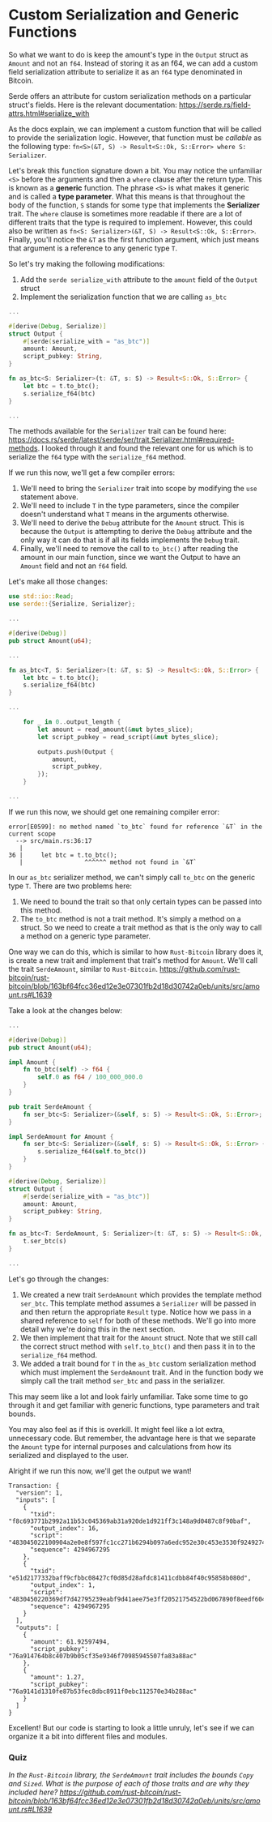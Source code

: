 # Custom Serialization and Generic Functions

So what we want to do is keep the amount's type in the `Output` struct as `Amount` and not an `f64`. Instead of storing it as an f64, we can add a custom field serialization attribute to serialize it as an `f64` type denominated in Bitcoin. 

Serde offers an attribute for custom serialization methods on a particular struct's fields. Here is the relevant documentation: https://serde.rs/field-attrs.html#serialize_with

As the docs explain, we can implement a custom function that will be called to provide the serialization logic. However, that function must be *callable* as the following type: `fn<S>(&T, S) -> Result<S::Ok, S::Error> where S: Serializer`.

Let's break this function signature down a bit. You may notice the unfamiliar `<S>` before the arguments and then a `where` clause after the return type. This is known as a **generic** function. The phrase `<S>` is what makes it generic and is called a **type parameter**. What this means is that throughout the body of the function, `S` stands for some type that implements the **Serializer** trait. The `where` clause is sometimes more readable if there are a lot of different traits that the type is required to implement. However, this could also be written as `fn<S: Serializer>(&T, S) -> Result<S::Ok, S::Error>`. Finally, you'll notice the `&T` as the first function argument, which just means that argument is a reference to any generic type `T`. 

So let's try making the following modifications:
1. Add the `serde serialize_with` attribute to the `amount` field of the `Output` struct
2. Implement the serialization function that we are calling `as_btc`

```rust
...

#[derive(Debug, Serialize)]
struct Output {
    #[serde(serialize_with = "as_btc")]
    amount: Amount,
    script_pubkey: String,
}

fn as_btc<S: Serializer>(t: &T, s: S) -> Result<S::Ok, S::Error> {
    let btc = t.to_btc();
    s.serialize_f64(btc)
}

...
```

The methods available for the `Serializer` trait can be found here: https://docs.rs/serde/latest/serde/ser/trait.Serializer.html#required-methods. I looked through it and found the relevant one for us which is to serialize the `f64` type with the `serialize_f64` method.

If we run this now, we'll get a few compiler errors:
1. We'll need to bring the `Serializer` trait into scope by modifying the `use` statement above.
2. We'll need to include `T` in the type parameters, since the compiler doesn't understand what `T` means in the arguments otherwise.
3. We'll need to derive the `Debug` attribute for the `Amount` struct. This is because the `Output` is attempting to derive the `Debug` attribute and the only way it can do that is if all its fields implements the `Debug` trait.
4. Finally, we'll need to remove the call to `to_btc()` after reading the amount in our main function, since we want the Output to have an `Amount` field and not an `f64` field.

Let's make all those changes:

```rust
use std::io::Read;
use serde::{Serialize, Serializer};

...

#[derive(Debug)]
pub struct Amount(u64);

...

fn as_btc<T, S: Serializer>(t: &T, s: S) -> Result<S::Ok, S::Error> {
    let btc = t.to_btc();
    s.serialize_f64(btc)
}

...

    for _ in 0..output_length {
        let amount = read_amount(&mut bytes_slice);
        let script_pubkey = read_script(&mut bytes_slice);

        outputs.push(Output {
            amount,
            script_pubkey,
        });
    }

...
```

If we run this now, we should get one remaining compiler error:
```shell
error[E0599]: no method named `to_btc` found for reference `&T` in the current scope
  --> src/main.rs:36:17
   |
36 |     let btc = t.to_btc();
   |                 ^^^^^^ method not found in `&T`
```

In our `as_btc` serializer method, we can't simply call `to_btc` on the generic type `T`. There are two problems here:
1. We need to bound the trait so that only certain types can be passed into this method. 
2. The `to_btc` method is not a trait method. It's simply a method on a struct. So we need to create a trait method as that is the only way to call a method on a generic type parameter. 

One way we can do this, which is similar to how `Rust-Bitcoin` library does it, is create a new trait and implement that trait's method for `Amount`. We'll call the trait `SerdeAmount`, similar to `Rust-Bitcoin`. https://github.com/rust-bitcoin/rust-bitcoin/blob/163bf64fcc36ed12e3e07301fb2d18d30742a0eb/units/src/amount.rs#L1639

Take a look at the changes below:

```rust
...

#[derive(Debug)]
pub struct Amount(u64);

impl Amount {
    fn to_btc(self) -> f64 {
        self.0 as f64 / 100_000_000.0
    }
}

pub trait SerdeAmount {
    fn ser_btc<S: Serializer>(&self, s: S) -> Result<S::Ok, S::Error>;
}

impl SerdeAmount for Amount {
    fn ser_btc<S: Serializer>(&self, s: S) -> Result<S::Ok, S::Error> {
        s.serialize_f64(self.to_btc())
    }
}

#[derive(Debug, Serialize)]
struct Output {
    #[serde(serialize_with = "as_btc")]
    amount: Amount,
    script_pubkey: String,
}

fn as_btc<T: SerdeAmount, S: Serializer>(t: &T, s: S) -> Result<S::Ok, S::Error> {
    t.ser_btc(s)
}

...
```

Let's go through the changes:
1. We created a new trait `SerdeAmount` which provides the template method `ser_btc`. This template method assumes a `Serializer` will be passed in and then return the appropriate `Result` type. Notice how we pass in a shared reference to `self` for both of these methods. We'll go into more detail why we're doing this in the next section.
2. We then implement that trait for the `Amount` struct. Note that we still call the correct struct method with `self.to_btc()` and then pass it in to the `serialize_f64` method.
3. We added a trait bound for `T` in the `as_btc` custom serialization method which must implement the `SerdeAmount` trait. And in the function body we simply call the trait method `ser_btc` and pass in the serializer. 

This may seem like a lot and look fairly unfamiliar. Take some time to go through it and get familiar with generic functions, type parameters and trait bounds. 

You may also feel as if this is overkill. It might feel like a lot extra, unnecessary code. But remember, the advantage here is that we separate the `Amount` type for internal purposes and calculations from how its serialized and displayed to the user. 

Alright if we run this now, we'll get the output we want! 
```shell
Transaction: {
  "version": 1,
  "inputs": [
    {
      "txid": "f8c693771b2992a11b53c045369ab31a920de1d921ff3c148a9d0487c8f90baf",
      "output_index": 16,
      "script": "483045022100904a2e0e8f597fc1cc271b6294b097a6edc952e30c453e3530f92492749769a8022018464c225b03c28791af06bc7fed129dcaaeff9ec8135ada1fb11762ce081ea9014104da289192b0845d5b89ce82665d88ac89d757cfc5fd997b1de8ae47f7780ce6a32207583b7458d1d2f3fd6b3a3b842aea9eb789e2bea57b03d40e684d8e1e0569",
      "sequence": 4294967295
    },
    {
      "txid": "e51d2177332baff9cfbbc08427cf0d85d28afdc81411cdbb84f40c95858b080d",
      "output_index": 1,
      "script": "4830450220369df7d42795239eabf9d41aee75e3ff20521754522bd067890f8eedf6044c6d0221009acfbd88d51d842db87ab990a48bed12b1f816e95502d0198ed080de456a988d014104e0ec988a679936cea80a88e6063d62dc85182e548a535faecd6e569fb565633de5b4e83d5a11fbad8b01908ce71e0374b006d84694b06f10bdc153ca58a53f87",
      "sequence": 4294967295
    }
  ],
  "outputs": [
    {
      "amount": 61.92597494,
      "script_pubkey": "76a914764b8c407b9b05cf35e9346f70985945507fa83a88ac"
    },
    {
      "amount": 1.27,
      "script_pubkey": "76a9141d1310fe87b53fec8dbc8911f0ebc112570e34b288ac"
    }
  ]
}
```

Excellent! But our code is starting to look a little unruly, let's see if we can organize it a bit into different files and modules. 

### Quiz
*In the `Rust-Bitcoin` library, the `SerdeAmount` trait includes the bounds `Copy` and `Sized`. What is the purpose of each of those traits and are why they included here? https://github.com/rust-bitcoin/rust-bitcoin/blob/163bf64fcc36ed12e3e07301fb2d18d30742a0eb/units/src/amount.rs#L1639*
